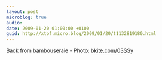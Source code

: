 ```yaml
---
layout: post
microblog: true
audio: 
date: 2009-01-20 01:00:00 +0100
guid: http://xtof.micro.blog/2009/01/20/t1132819180.html
---
```

Back from bambouseraie - Photo: [bkite.com/03SSy](http://bkite.com/03SSy)
